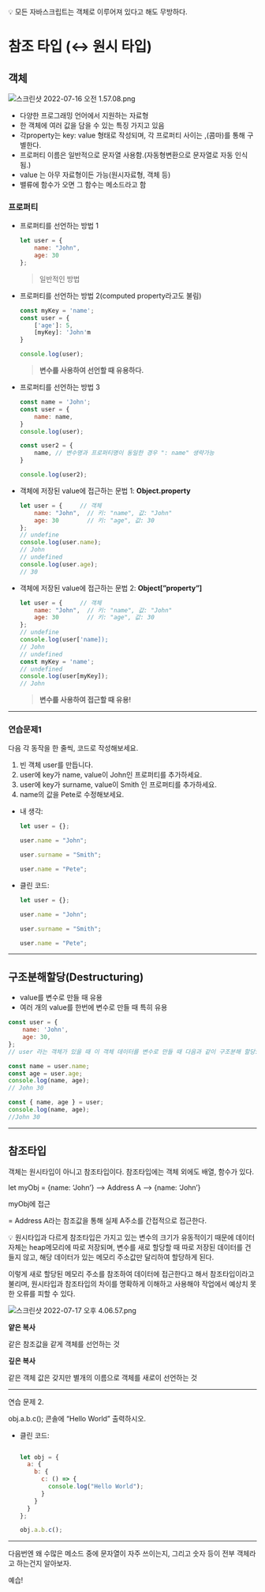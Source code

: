 <aside>
💡 모든 자바스크립트는 객체로 이루어져 있다고 해도 무방하다.

</aside>

# 참조 타입 (↔ 원시 타입)

## 객체

![스크린샷 2022-07-16 오전 1.57.08.png](https://s3-us-west-2.amazonaws.com/secure.notion-static.com/ecab512d-8f0b-4c8e-9817-4f9088832c00/스크린샷_2022-07-16_오전_1.57.08.png)

- 다양한 프로그래밍 언어에서 지원하는 자료형
- 한 객체에 여러 값을 담을 수 있는 특징 가지고 있음
- 각property는 key: value 형태로 작성되며, 각 프로퍼티 사이는 ,(콤마)를 통해 구별한다.
- 프로퍼티 이름은 일반적으로 문자열 사용함.(자동형변환으로 문자열로 자동 인식됨.)
- value 는 아무 자료형이든 가능(원시자료형, 객체 등)
- 밸류에 함수가 오면 그 함수는 메소드라고 함

### 프로퍼티

- 프로퍼티를 선언하는 방법 1
    
    ```jsx
    let user = {
    	name: "John",
    	age: 30
    };
    ```
    
    > 일반적인 방법
    > 
    
- 프로퍼티를 선언하는 방법 2(computed property라고도 불림)
    
    ```jsx
    const myKey = 'name';
    const user = {
    	['age']: 5,
    	[myKey]: 'John'm
    }
    
    console.log(user);
    ```
    
    > **변수를 사용하여 선언할 때 유용하다.**
    > 
    
- 프로퍼티를 선언하는 방법 3
    
    ```jsx
    const name = 'John';
    const user = {
    	name: name,
    }
    console.log(user);
    
    const user2 = {
    	name, // 변수명과 프로퍼티명이 동일한 경우 ": name" 생략가능
    }
    
    console.log(user2);
    ```
    
- 객체에 저장된 value에 접근하는 문법 1: **Object.property**
    
    ```jsx
    let user = {     // 객체
    	name: "John",  // 키: "name", 값: "John"
    	age: 30        // 키: "age", 값: 30
    };
    // undefine
    console.log(user.name);
    // John
    // undefined
    console.log(user.age);
    // 30
    ```
    
- 객체에 저장된 value에 접근하는 문법 2: **Object[”property”]**
    
    ```jsx
    let user = {     // 객체
    	name: "John",  // 키: "name", 값: "John"
    	age: 30        // 키: "age", 값: 30
    };
    // undefine
    console.log(user['name]);
    // John
    // undefined
    const myKey = 'name';
    // undefined
    console.log(user[myKey]);
    // John
    ```
    
    > **변수를 사용하여 접근할 때 유용!**
    > 
    

---

### 연습문제1

다음 각 동작을 한 줄씩, 코드로 작성해보세요.

1. 빈 객체 user를 만듭니다.
2. user에 key가 name, value이 John인 프로퍼티를 추가하세요.
3. user에 key가 surname, value이 Smith 인 프로퍼티를 추가하세요.
4. name의 값을 Pete로 수정해보세요.

- 내 생각:
    
    ```jsx
    let user = {};
    
    user.name = "John";
    
    user.surname = "Smith";
    
    user.name = "Pete";
    ```
    
- 클린 코드:
    
    ```jsx
    let user = {};
    
    user.name = "John";
    
    user.surname = "Smith";
    
    user.name = "Pete";
    ```
    

---

## 구조분해할당(Destructuring)

- value를 변수로 만들 때 유용
- 여러 개의 value를 한번에 변수로 만들 때 특히 유용

```jsx
const user = {
	name: 'John',
	age: 30,
};
// user 라는 객체가 있을 때 이 객체 데이터를 변수로 만들 때 다음과 같이 구조분해 할당으로 하면 더 간편해진다.

const name = user.name;
const age = user.age;
console.log(name, age);
// John 30

const { name, age } = user;
console.log(name, age);
//John 30
```

---

## 참조타입

객체는 원시타입이 아니고 참조타입이다. 참조타입에는 객체 외에도 배열, 함수가 있다.

let myObj = {name: ‘John’} —> Address A —> {name: ‘John’}

myObj에 접근

= Address A라는 참조값을 통해 실제 A주소를 간접적으로 접근한다.

<aside>
💡 원시타입과 다르게 참조타입은 가지고 있는 변수의 크기가 유동적이기 때문에 데이터 자체는 heap메모리에 따로 저장되며, 변수를 새로 할당할 때 따로 저장된 데이터를 건들지 않고, 해당 데이터가 있는 메모리 주소값만 달리하여 할당하게 된다. 

이렇게 새로 할당된 메모리 주소를 참조하여 데이터에 접근한다고 해서 참조타입이라고 불리며, 원시타입과 참조타입의 차이를 명확하게 이해하고 사용해야 작업에서 예상치 못한 오류를 피할 수 있다.

</aside>

![스크린샷 2022-07-17 오후 4.06.57.png](https://s3-us-west-2.amazonaws.com/secure.notion-static.com/4e5848ff-c398-4db3-aae6-ea2109dcd1b9/스크린샷_2022-07-17_오후_4.06.57.png)

**얕은 복사**

같은 참조값을 같게 객체를 선언하는 것

**깊은 복사**

같은 객체 값은 갖지만 별개의 이름으로 객체를 새로이 선언하는 것

---

연습 문제 2.

obj.a.b.c();
콘솔에 “Hello World” 출력하시오.

- 클린 코드:
    
    ```jsx
    
    let obj = {
      a: {
        b: {
          c: () => {
            console.log("Hello World");
          } 
        }
      }
    };
    
    obj.a.b.c();
    ```
    

---

다음번엔 왜 수많은 메소드 중에 문자열이 자주 쓰이는지, 그리고 숫자 등이 전부 객체라고 하는건지 알아보자.

예습!
